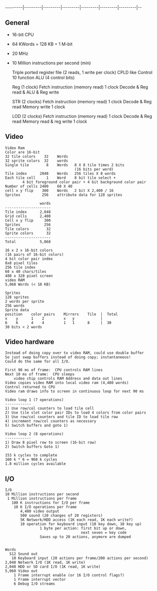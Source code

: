 ﻿---------|---------|---------|---------|---------|---------|---------|--

General
-------

- 16-bit CPU
- 64 KWords = 128 KB = 1 M-bit

- 20 MHz
- 10 Million instructions per second (min)

    Triple ported register file
    (2 reads, 1 write per clock)
    CPLD like Control
    10 function ALU (4 control bits)

    Reg (1 clock)
    Fetch instruction (memory read)       1 clock
    Decode & Reg read & ALU & Reg write

    STR (2 clocks)
    Fetch instruction (memory read)       1 clock
    Decode & Reg read
    Memory write                          1 clock

    LOD (2 clocks)
    Fetch instruction (memory read)       1 clock
    Decode & Reg read
    Memory read & reg write               1 clock


Video
------------

```
Video Ram
Color are 16-bit
32 tile colors    32    Words
32 sprite colors  32    words
Single tile        8    Words   8 X 8 tile times 2 bits
                                (16 bits per word)
Tile index      2048    Words   256 tiles X 8 words
Each tile cell     1    Word    8 bit tile select +
        4 bit foreground color pair + 4 bit background color pair
Number of cells 2400    60 X 40
cell x y flip    300    Words   2 bit X 2,400 / 16
Sprites          256    attribute data for 128 sprites

                words
---------------------
Tile index      2,048
Grid cells      2,400
Cell x y flip     300
Sprites           256
Tile colors        32
Sprite colors      32
---------------------
Total           5,068

16 x 2 x 16-bit colors
(16 pairs of 16-bit colors)
4 bit color pair index
8x8 pixel tiles
256 tile index
60 x 40 chars/tiles
480 x 320 pixel screen
video RAM
5,068 Words (< 10 KB)

Sprites
128 sprites
2 words per sprite
256 words
Sprite data
position    color pairs    Mirrors    Tile  |  Total
x    y      1    2         x   y            |
6    6      4    4         1   1      8     |  30
30 bits < 2 words
```


Video hardware
--------------
```
Instead of doing copy over to video RAM, could use double buffer
So just swap buffers instead of doing copy; instantaneous!
Could do the same for all I/O.

First 90 ms of frame:  CPU controls RAM lines
Next 10 ms of frame:  CPU sleeps
    video chip controls RAM Address and data out lines
Video copies video RAM into local video ram (4,480 words)
Control returned to CPU
Video ram draws info to screen in continuous loop for next 90 ms

Video loop 1 (7 operations)
------------
1) Use row/col counters to load tile cell
2) Use tile slot color pair IDs to load 4 colors from color pairs
3) Use row/col counters and tile ID to load tile row
4) increment row/col counters as necessary
5) Switch buffers and goto 1)

Video loop 2 (8 operations)
------------
1) Draw 8 pixel row to screen (16-bit row)
2) Switch buffers Goto 1)

153 k cycles to complete
160 k * 6 = 960 k cycles
1.8 million cycles available
```


I/O
-----------

```
I/O
10 Million instructions per second
 1 Million instructions per frame
   100 K instructions for I/O per frame
    10 K I/O operations per frame
       4,480 video output
       500 sound (20 changes of 20 registers)
       5K Network/HDD access (1K each read, 1K each write?)
       10 operation for keyboard input (10 key down, 10 key up)
                1 byte per action: first bit up or down,
                                   next seven = key code
                Saves up to 20 actions, anymore are dumped


Words
  512 Sound out   
   10 Keyboard input (20 actions per frame/200 actions per second)
2,048 Network I/O (1K read, 1K write)
2,048 HDD or SD card I/O (1K read, 1K write)
5,068 Video out
    1 Frame interrupt enable (or 16 I/O control flags?)
    1 Frame interrupt vector
    6 Debug I/O streams
```
